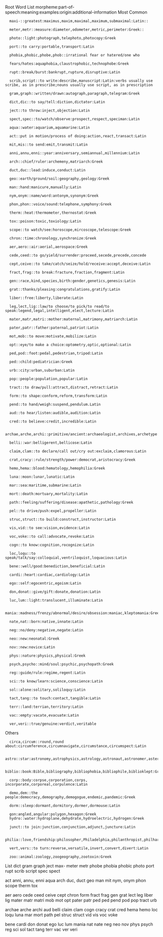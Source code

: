 Root Word List
      morpheme:part-of-speech:meaning:examples:origin:additional-information
  Most Common
      
      maxi-::greatest:maximus,maxim,maximal,maximum,submaximal:Latin::
<!--ID: 1639528998452-->

      
      meter,metr::measure:diameter,odometer,metric,perimeter:Greek::
<!--ID: 1639528998469-->

      
      photo::light:photograph,telephoto,photocopy:Greek
<!--ID: 1639528998486-->

      
      port::to carry:portable,transport:Latin
<!--ID: 1639528998501-->

      
      phobia,phobic,phobe,phob::irrational fear or hatered/one who 
<!--ID: 1639528998513-->

      fears/hates:aquaphobia,claustrophobic,technophobe:Greek
      
      rupt::break/burst:bankrupt,rupture,disruptive:Latin
<!--ID: 1639528998535-->

      
      scrib,script::to write:describe,manuscript:Latin:verbs usually use scribe, as in prescribe;nouns usually use script, as in prescription
<!--ID: 1639528998555-->

      
      gram,graph::written/drawn:autograph,paragraph,telegram:Greek
<!--ID: 1639528998574-->

      
      dict,dic::to say/tell:diction,dictator:Latin
<!--ID: 1639528998587-->

      
      ject::to throw:inject,objection:Latin
<!--ID: 1639528998612-->

      
      spect,spec::to/watch/observe:prospect,respect,speciman:Latin
<!--ID: 1639528998631-->

      
      
      aqua::water:aquarium,aquamarine:Latin
<!--ID: 1639528998650-->

      
      act::put in motion/process of doing:action,react,transact:Latin
<!--ID: 1639528998669-->

      
      mit,mis::to send:emit,transmit:Latin
<!--ID: 1639528998689-->

      
      anni,annu,enni::year:anniversary,semiannual,millennium:Latin
<!--ID: 1639528998710-->

      
      arch::chief/ruler:archemeny,matriarch:Greek
<!--ID: 1639528998731-->

      
      duct,duc::lead:induce,conduct:Latin
<!--ID: 1639528998752-->

      
      geo::earth/ground/soil:geography,geology:Greek
<!--ID: 1639528998773-->

      
      man::hand:manicure,manually:Latin
<!--ID: 1639528998795-->

      
      nym,onym::name/word:antonym,synonym:Greek
<!--ID: 1639528998815-->

      
      phon,phon::voice/sound:telephone,symphony:Greek
<!--ID: 1639528998837-->

      
      therm::heat:thermometer,thernostat:Greek
<!--ID: 1639528998859-->

      
      tox::poison:toxic,toxiology:Latin
<!--ID: 1639528998884-->

      
      scope::to watch/see:horoscope,mircoscope,telescope:Greek
<!--ID: 1639528998907-->

      
      
      chron::time:chronology,synchronize:Greek
<!--ID: 1639528998928-->

      aer,aero::air:aerial,aerospace:Greek
<!--ID: 1639528998950-->

      cede,ceed::to go/yield/surrender:proceed,secede,precede,concede
<!--ID: 1639528998972-->

      cept,ceive::to take/catch/seize/hold/receive:accept,deceive:Latin
<!--ID: 1639528998993-->

      fract,frag::to break:fracture,fraction,fragment:Latin
<!--ID: 1639528999015-->

      gen::race,kind,species,birth:gender,genetics,genesis:Latin
<!--ID: 1639528999037-->

      grat::thanks/pleasing:congratulations,gratify:Latin
<!--ID: 1639528999058-->

      liber::free:liberty,liberate:Latin
<!--ID: 1639528999080-->

      leg,lect,lig::law/to choose/to pick/to read/to speak:legend,legal,intelligent,elect,lecture:Latin
<!--ID: 1639528999102-->

      mater,matr,matri::mother:maternal,matrimony,matriarch:Latin
<!--ID: 1639528999123-->

      pater,patr::father:paternal,patriot:Latin
<!--ID: 1639528999145-->

      mot,mob::to move:motivate,mobilize:Latin
<!--ID: 1639528999166-->

      opt::eye/to make a choice:optometry,optic,optional:Latin
<!--ID: 1639528999188-->

      ped,pod::foot:pedal,pedestrian,tripod:Latin
<!--ID: 1639528999209-->

      ped::child:pediatrician:Greek
<!--ID: 1639528999231-->

      urb::city:urban,suburban:Latin
<!--ID: 1639528999252-->

      pop::people:population,popular:Latin
<!--ID: 1639528999273-->

      tract::to draw/pull:attract,distract,retract:Latin
<!--ID: 1639528999295-->

      form::to shape:conform,reform,transform:Latin
<!--ID: 1639528999317-->

      pend::to hand/weigh:suspend,pendulum.Latin
<!--ID: 1639528999339-->

      
      aud::to hear/listen:audible,audition:Latin
<!--ID: 1639528999360-->

      cred::to believe:credit,incredible:Latin
<!--ID: 1639528999382-->

      archae,arche,archi::primitive/ancient:archaeologist,archives,archetype:Greek
<!--ID: 1639528999403-->

      belli::war:belligerent,bellicose:Latin
<!--ID: 1639528999425-->

      claim,clam::to declare/call out/cry out:exclaim,clamorous:Latin
<!--ID: 1639528999447-->

      crat,cracy::rule/strength/power:democrat,aristocracy:Greek
<!--ID: 1639528999468-->

      hemo,hema::blood:hematology,hemophilia:Greek
<!--ID: 1639528999490-->

      luna::moon:lunar,lunatic:Latin
<!--ID: 1639528999512-->

      mar::sea:maritime,submarine:Latin
<!--ID: 1639528999533-->

      mort::death:mortuary,mortality:Latin
<!--ID: 1639528999555-->

      path::feeling/suffering/disease:apathetic,pathology:Greek
<!--ID: 1639528999577-->

      pel::to drive/push:expel,propeller:Latin
<!--ID: 1639528999598-->

      struc,struct::to build:construct,instructor:Latin
<!--ID: 1639528999620-->

      vis,vid::to see:vision,evidence:Latin
<!--ID: 1639528999641-->

      voc,voke::to call:advocate,revoke:Latin
<!--ID: 1639528999663-->

      cogn::to know:cognition,rocognize:Latin
<!--ID: 1639528999685-->

      loc,loqu::to speak/talk/say:colloquial,ventriloquist,loquacious:Latin
<!--ID: 1639528999707-->

      
      bene::well/good:benediction,beneficial:Latin
<!--ID: 1639528999729-->

      cardi::heart:cardiac,cardiology:Latin
<!--ID: 1639528999750-->

      ego::self:egocentric,egoism:Latin
<!--ID: 1639528999772-->

      don,donat::give/gift:donate,donation:Latin
<!--ID: 1639528999787-->

      luc,lum::light:translucent,illuminate:Latin
<!--ID: 1639528999807-->

      mania::madness/frenzy/abnormal/desire/obsession:maniac,kleptomania:Greek
<!--ID: 1639528999827-->

      nate,nat::born:native,innate:Latin
<!--ID: 1639528999841-->

      neg::no/deny:negative,negate:Latin
<!--ID: 1639528999869-->

      neo::new:neonatal:Greek
<!--ID: 1639528999891-->

      nov::new:novice:Latin
<!--ID: 1639528999905-->

      phys::nature:physics,physical:Greek
<!--ID: 1639528999934-->

      psych,psycho::mind/soul:psychic,psychopath:Greek
<!--ID: 1639528999956-->

      reg::guide/rule:regime,regent:Latin
<!--ID: 1639528999978-->

      sci::to know/learn:science,conscience:Latin
<!--ID: 1639528999999-->

      sol::alone:solitary,soliloquy:Latin
<!--ID: 1639529000021-->

      tact,tang::to touch:contact,tangible:Latin
<!--ID: 1639529000043-->

      terr::land:terrian,territory:Latin
<!--ID: 1639529000064-->

      vac::empty:vacate,evacuate:Latin
<!--ID: 1639529000086-->

      ver,veri::true/genuine:verdict,veritable
<!--ID: 1639529000107-->

      
  Others
  
      circa,circum::round,round about:circumference,circumnavigate,circumstance,circumspect:Latin 
<!--ID: 1639529000129-->

      astro::star:astronomy,astrophysics,astrology,astronaut,astronomer,asterisk:Greek
<!--ID: 1639529000151-->

      biblio::book:Bible,bibliography,bibliophobia,bibliophile,biblioklept:Greek
<!--ID: 1639529000173-->

      corp::body:corpse,corporation,corps, incorporate,corporeal,corpulence:Latin
<!--ID: 1639529000195-->

      demo,dem::the people:democracy,demography,demogogue,endemic,pandemic:Greek 
<!--ID: 1639529000217-->

      dorm::sleep:dormant,dormitory,dormer,dormouse:Latin
<!--ID: 1639529000239-->

      gon:angled,angular:polygon,hexagon:Greek
      hydro::water:hydroplane,dehydrate,hydroelectric,hydrogen:Greek
<!--ID: 1639529000261-->

      junct::to join:junction,conjunction,adjunct,juncture:Latin
<!--ID: 1639529000282-->

      philia::love,friendship:philosopher,Philadelphia,philanthropist,philharmonic,Philip:Greek
<!--ID: 1639529000305-->

      vert,vers::to turn:reverse,versatile,invert,convert,divert:Latin
<!--ID: 1639529000327-->

      zoo::animal:zoology,zoogeography,zootoxin:Greek
<!--ID: 1639529000349-->

      
  
  List
dict
gram
graph
ject
max-
meter
metr
phobe
phobia
phobic
photo
port
rupt
scrib
script
spec
spect

act
anni, annu, enni
aqua
arch
duc, duct
geo
man
mit
nym, onym
phon
scope
therm
tox

aer
aero
cede
ceed
ceive
cept
chron
form
fract
frag
gen
grat
lect
leg
liber
lig
mater
matr
matri
mob
mot
opt
pater
patr
ped
ped
pend
pod
pop
tract
urb

archae
arche
archi
aud
belli
claim
clam
cogn
cracy
crat
cred
hema
hemo
loc
loqu
luna
mar
mort
path
pel
struc
struct
vid
vis
voc
voke

bene
cardi
don
donat
ego
luc
lum
mania
nat
nate
neg
neo
nov
phys
psych
reg
sci
sol
tact
tang
terr
vac
ver
veri
